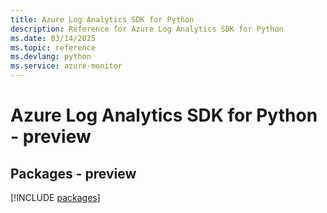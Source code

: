 ```yaml
---
title: Azure Log Analytics SDK for Python
description: Reference for Azure Log Analytics SDK for Python
ms.date: 03/14/2025
ms.topic: reference
ms.devlang: python
ms.service: azure-monitor
---
```

# Azure Log Analytics SDK for Python - preview
## Packages - preview
[!INCLUDE [packages](log-analytics-index.md)]